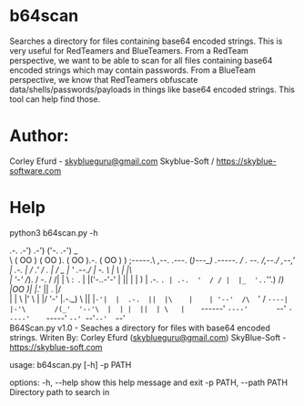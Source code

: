 # b64scan
Searches a directory for files containing base64 encoded strings. 
This is very useful for RedTeamers and BlueTeamers.
From a RedTeam perspective, we want to be able to scan for all files containing base64 encoded strings which may contain passwords.
From a BlueTeam perspective, we know that RedTeamers obfuscate data/shells/passwords/payloads in things like base64 encoded strings. This tool can help find those.

# Author: 
Corley Efurd - skyblueguru@gmail.com
Skyblue-Soft / https://skyblue-software.com

# Help
python3 b64scan.py -h           

.-. .-')                        .-')                ('-.         .-') _  
\  ( OO )                      ( OO ).             ( OO ).-.    ( OO ) ) 
 ;-----.\   ,--.       .---.  (_)---\_)   .-----.  / . --. /,--./ ,--,'  
 | .-.  |  /  .'      / .  |  /    _ |   '  .--./  | \-.  \ |   \ |  |\  
 | '-' /_).  / -.    / /|  |  \  :` `.   |  |('-..-'-'  |  ||    \|  | ) 
 | .-. `. | .-.  '  / / |  |_  '..`''.) /_) |OO  )\| |_.'  ||  .     |/  
 | |  \  |' \  |  |/  '-'    |.-._)   \ ||  |`-'|  |  .-.  ||  |\    |   
 | '--'  /\  `'  / `----|  |-'\       /(_'  '--'\  |  | |  ||  | \   |   
 `------'  `----'       `--'   `-----'    `-----'  `--' `--'`--'  `--'       
B64Scan.py v1.0 - Seaches a directory for files with base64 encoded strings.
Writen By: Corley Efurd (skyblueguru@gmail.com)
SkyBlue-Soft - https://skyblue-soft.com
    
usage: b64scan.py [-h] -p PATH

options:
  -h, --help            show this help message and exit
  -p PATH, --path PATH  Directory path to search in
